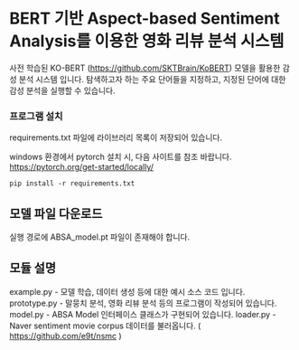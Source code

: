 # BERT 기반 Aspect-based Sentiment Analysis를 이용한 영화 리뷰 분석 시스템

사전 학습된 KO-BERT (https://github.com/SKTBrain/KoBERT) 모델을 활용한 감성 분석 시스템 입니다.
탐색하고자 하는 주요 단어들을 지정하고, 지정된 단어에 대한 감성 분석을 실행할 수 있습니다.


### 프로그램 설치
requirements.txt 파일에 라이브러리 목록이 저장되어 있습니다.

windows 환경에서 pytorch 설치 시, 다음 사이트를 참조 바랍니다.
https://pytorch.org/get-started/locally/

```
pip install -r requirements.txt
```

## 모델 파일 다운로드
실행 경로에 ABSA_model.pt 파일이 존재해야 합니다.


## 모듈 설명
example.py - 모델 학습, 데이터 생성 등에 대한 예시 소스 코드 입니다.
prototype.py - 말뭉치 분석, 영화 리뷰 분석 등의 프로그램이 작성되어 있습니다.
model.py - ABSA Model 인터페이스 클래스가 구현되어 있습니다.
loader.py - Naver sentiment movie corpus 데이터를 불러옵니다. ( https://github.com/e9t/nsmc )

